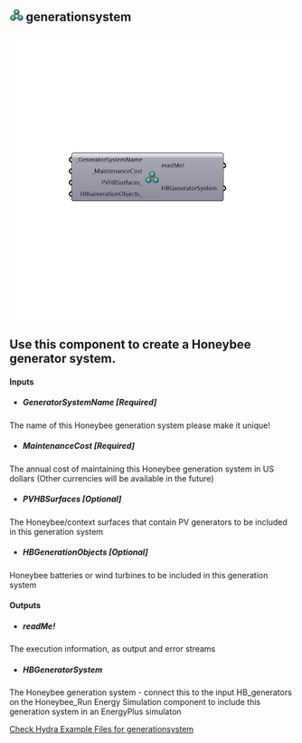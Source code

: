 ## ![](../../images/icons/generationsystem.png) generationsystem

![](../../images/components/generationsystem.png)

Use this component to create a Honeybee generator system.
 -
 

#### Inputs
* ##### GeneratorSystemName [Required]
The name of this Honeybee generation system please make it unique!
* ##### MaintenanceCost [Required]
The annual cost of maintaining this Honeybee generation system in US dollars (Other currencies will be available in the future)
* ##### PVHBSurfaces [Optional]
The Honeybee/context surfaces that contain PV generators to be included in this generation system
* ##### HBGenerationObjects [Optional]
Honeybee batteries or wind turbines to be included in this generation system 

#### Outputs
* ##### readMe!
The execution information, as output and error streams
* ##### HBGeneratorSystem
The Honeybee generation system - connect this to the input HB_generators on the Honeybee_Run Energy Simulation component to include this generation system in an EnergyPlus simulaton


[Check Hydra Example Files for generationsystem](https://hydrashare.github.io/hydra/index.html?keywords=Honeybee_generationsystem)
